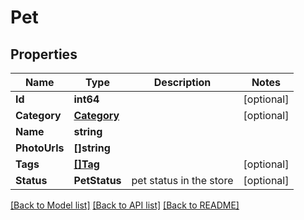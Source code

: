 # Pet

## Properties
Name | Type | Description | Notes
------------ | ------------- | ------------- | -------------
**Id** | **int64** |  | [optional] 
**Category** | [**Category**](Category.md) |  | [optional] 
**Name** | **string** |  | 
**PhotoUrls** | **[]string** |  | 
**Tags** | [**[]Tag**](Tag.md) |  | [optional] 
**Status** | **PetStatus** | pet status in the store | [optional] 

[[Back to Model list]](../README.md#documentation-for-models) [[Back to API list]](../README.md#documentation-for-api-endpoints) [[Back to README]](../README.md)


